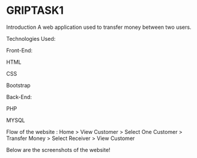 # GRIPTASK1
Introduction
A web application used to transfer money between two users.

Technologies Used:

Front-End:

HTML

CSS

Bootstrap

Back-End:

PHP

MYSQL

Flow of the website :
Home > View Customer > Select One Customer > Transfer Money > Select Receiver > View Customer

Below are the screenshots of the website!

